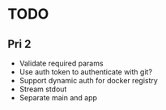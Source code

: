 # TODO

## Pri 2

* Validate required params
* Use auth token to authenticate with git?
* Support dynamic auth for docker registry
* Stream stdout
* Separate main and app